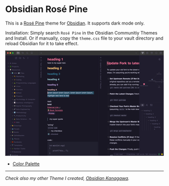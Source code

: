 # Obsidian Rosé Pine
This is a [Rosé Pine](https://github.com/rose-pine/rose-pine-theme) theme for [Obsidian](https://obsidian.md/). It supports dark mode only.

Installation: Simply search `Rosé Pine` in the Obsidian Communitiy Themes and Install. Or if manually, copy the `theme.css` file to your vault directory and reload Obsidian for it to take effect.

![](dark_high.jpg)


* [Color Palette](https://rosepinetheme.com/palette/ingredients/)

---

*Check also my other Theme I created, [Obsidian Kanagawa](https://github.com/sspaeti/obsidian_kanagawa).*

